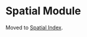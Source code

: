 <!-- proofread 2015-12-10 SAM -->
# Spatial Module

Moved to [Spatial Index](../indexing/Spatial-Index.md).
